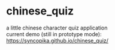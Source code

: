 # chinese_quiz
a little chinese character quiz application    
current demo (still in prototype mode): https://syncopika.github.io/chinese_quiz/
